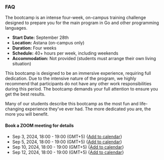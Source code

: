 ### FAQ

The bootcamp is an intense four-week, on-campus training challenge designed to prepare you for the main program in Go and other programming languages.

- **Start Date:** September 28th
- **Location:** Astana (on-campus only)
- **Duration:** Four weeks
- **Schedule:** 40+ hours per week, including weekends
- **Accommodation:** Not provided (students must arrange their own living situation)

This bootcamp is designed to be an immersive experience, requiring full dedication. Due to the intensive nature of the program, we highly recommend that participants do not have any other work responsibilities during this period. The bootcamp demands your full attention to ensure you get the best results.

Many of our students describe this bootcamp as the most fun and life-changing experience they've ever had. The more dedicated you are, the more you will benefit.

#### Book a ZOOM meeting for details

- Sep 3, 2024, 18:00 - 19:00 (GMT+5) {[Add to calendar](https://calendar.app.google/qaWu1KWeu7HHRsmi8)}
- Sep 5, 2024, 18:00 - 19:00 (GMT+5) {[Add to calendar](https://calendar.app.google/wtsgH6sYB5jHN2yz5)}
- Sep 10, 2024, 18:00 - 19:00 (GMT+5) {[Add to calendar](https://calendar.app.google/vYvc1Q7FXV3yKRL57)}
- Sep 12, 2024, 18:00 - 19:00 (GMT+5) {[Add to calendar](https://calendar.app.google/TueXNMe6yquB7KQ69)}

